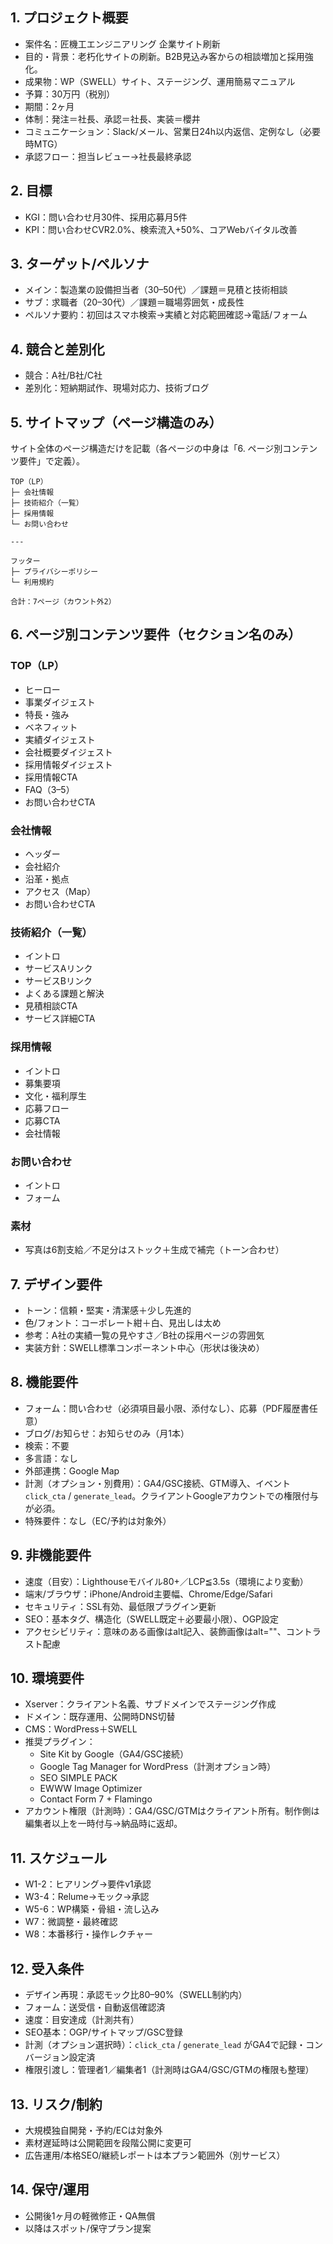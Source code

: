 ## 1. プロジェクト概要
- 案件名：匠機工エンジニアリング 企業サイト刷新
- 目的・背景：老朽化サイトの刷新。B2B見込み客からの相談増加と採用強化。
- 成果物：WP（SWELL）サイト、ステージング、運用簡易マニュアル
- 予算：30万円（税別）
- 期間：2ヶ月
- 体制：発注＝社長、承認＝社長、実装＝櫻井
- コミュニケーション：Slack/メール、営業日24h以内返信、定例なし（必要時MTG）
- 承認フロー：担当レビュー→社長最終承認

## 2. 目標
- KGI：問い合わせ月30件、採用応募月5件
- KPI：問い合わせCVR2.0%、検索流入+50%、コアWebバイタル改善

## 3. ターゲット/ペルソナ
- メイン：製造業の設備担当者（30–50代）／課題＝見積と技術相談
- サブ：求職者（20–30代）／課題＝職場雰囲気・成長性
- ペルソナ要約：初回はスマホ検索→実績と対応範囲確認→電話/フォーム

## 4. 競合と差別化
- 競合：A社/B社/C社
- 差別化：短納期試作、現場対応力、技術ブログ

## 5. サイトマップ（ページ構造のみ）
サイト全体のページ構造だけを記載（各ページの中身は「6. ページ別コンテンツ要件」で定義）。

```
TOP（LP）
├─ 会社情報
├─ 技術紹介（一覧）
├─ 採用情報
└─ お問い合わせ

---

フッター
├─ プライバシーポリシー
└─ 利用規約

合計：7ページ（カウント外2）
```

## 6. ページ別コンテンツ要件（セクション名のみ）
### TOP（LP）
- ヒーロー
- 事業ダイジェスト
- 特長・強み
- ベネフィット
- 実績ダイジェスト
- 会社概要ダイジェスト
- 採用情報ダイジェスト
- 採用情報CTA
- FAQ（3–5）
- お問い合わせCTA

### 会社情報
- ヘッダー
- 会社紹介
- 沿革・拠点
- アクセス（Map）
- お問い合わせCTA

### 技術紹介（一覧）
- イントロ
- サービスAリンク
- サービスBリンク
- よくある課題と解決
- 見積相談CTA
- サービス詳細CTA

### 採用情報
- イントロ
- 募集要項
- 文化・福利厚生
- 応募フロー
- 応募CTA
- 会社情報

### お問い合わせ
- イントロ
- フォーム

### 素材
- 写真は6割支給／不足分はストック＋生成で補完（トーン合わせ）

## 7. デザイン要件
- トーン：信頼・堅実・清潔感＋少し先進的
- 色/フォント：コーポレート紺＋白、見出しは太め
- 参考：A社の実績一覧の見やすさ／B社の採用ページの雰囲気
- 実装方針：SWELL標準コンポーネント中心（形状は後決め）

## 8. 機能要件
- フォーム：問い合わせ（必須項目最小限、添付なし）、応募（PDF履歴書任意）
- ブログ/お知らせ：お知らせのみ（月1本）
- 検索：不要
- 多言語：なし
- 外部連携：Google Map
- 計測（オプション・別費用）：GA4/GSC接続、GTM導入、イベント `click_cta` / `generate_lead`。クライアントGoogleアカウントでの権限付与が必須。
- 特殊要件：なし（EC/予約は対象外）

## 9. 非機能要件
- 速度（目安）：Lighthouseモバイル80+／LCP≦3.5s（環境により変動）
- 端末/ブラウザ：iPhone/Android主要幅、Chrome/Edge/Safari
- セキュリティ：SSL有効、最低限プラグイン更新
- SEO：基本タグ、構造化（SWELL既定＋必要最小限）、OGP設定
- アクセシビリティ：意味のある画像はalt記入、装飾画像はalt=""、コントラスト配慮

## 10. 環境要件
- Xserver：クライアント名義、サブドメインでステージング作成
- ドメイン：既存運用、公開時DNS切替
- CMS：WordPress＋SWELL
- 推奨プラグイン：
  - Site Kit by Google（GA4/GSC接続）
  - Google Tag Manager for WordPress（計測オプション時）
  - SEO SIMPLE PACK
  - EWWW Image Optimizer
  - Contact Form 7 + Flamingo
- アカウント権限（計測時）：GA4/GSC/GTMはクライアント所有。制作側は編集者以上を一時付与→納品時に返却。

## 11. スケジュール
- W1-2：ヒアリング→要件v1承認
- W3-4：Relume→モック→承認
- W5-6：WP構築・骨組・流し込み
- W7：微調整・最終確認
- W8：本番移行・操作レクチャー

## 12. 受入条件
- デザイン再現：承認モック比80–90%（SWELL制約内）
- フォーム：送受信・自動返信確認済
- 速度：目安達成（計測共有）
- SEO基本：OGP/サイトマップ/GSC登録
- 計測（オプション選択時）：`click_cta` / `generate_lead` がGA4で記録・コンバージョン設定済
- 権限引渡し：管理者1／編集者1（計測時はGA4/GSC/GTMの権限も整理）

## 13. リスク/制約
- 大規模独自開発・予約/ECは対象外
- 素材遅延時は公開範囲を段階公開に変更可
- 広告運用/本格SEO/継続レポートは本プラン範囲外（別サービス）

## 14. 保守/運用
- 公開後1ヶ月の軽微修正・QA無償
- 以降はスポット/保守プラン提案